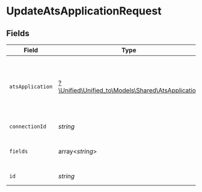 # UpdateAtsApplicationRequest


## Fields

| Field                                                                                      | Type                                                                                       | Required                                                                                   | Description                                                                                |
| ------------------------------------------------------------------------------------------ | ------------------------------------------------------------------------------------------ | ------------------------------------------------------------------------------------------ | ------------------------------------------------------------------------------------------ |
| `atsApplication`                                                                           | [?\Unified\Unified_to\Models\Shared\AtsApplication](../../models/shared/AtsApplication.md) | :heavy_minus_sign:                                                                         | An application is an association object between a candidate and a job                      |
| `connectionId`                                                                             | *string*                                                                                   | :heavy_check_mark:                                                                         | ID of the connection                                                                       |
| `fields`                                                                                   | array<*string*>                                                                            | :heavy_minus_sign:                                                                         | Comma-delimited fields to return                                                           |
| `id`                                                                                       | *string*                                                                                   | :heavy_check_mark:                                                                         | ID of the Application                                                                      |